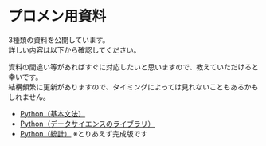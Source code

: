 # プロメン用資料

3種類の資料を公開しています。  
詳しい内容は以下から確認してください。  

資料の間違い等があればすぐに対応したいと思いますので、教えていただけると幸いです。  
結構頻繁に更新がありますので、タイミングによっては見れないこともあるかもしれません。

- [Python（基本文法）](https://kiryu-3.github.io/promen/python-pro/index.html#0)  
- [Python（データサイエンスのライブラリ）](https://kiryu-3.github.io/promen/dspython-pro/index.html#0) 
- [Python（統計）](https://kiryu-3.github.io/promen/stats-python/index.html#0)  ※とりあえず完成版です
